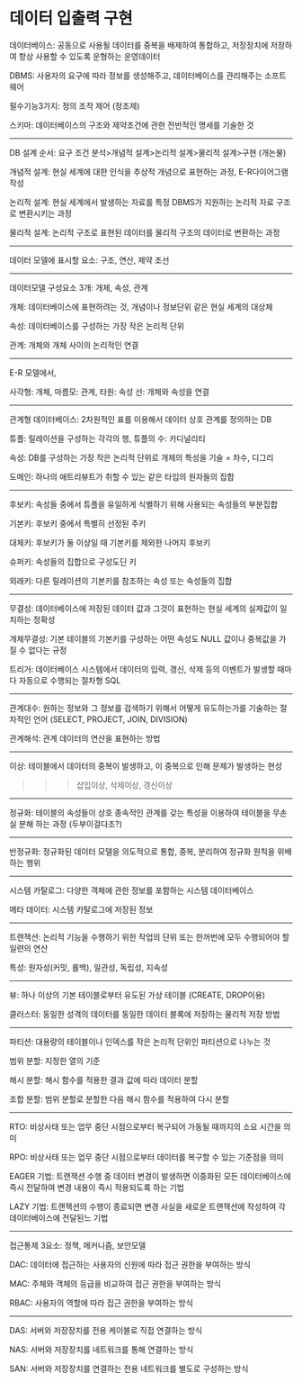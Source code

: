 # 데이터 입출력 구현

데이터베이스: 공동으로 사용될 데이터를 중복을 배제하여 통합하고, 저장장치에 저장하여 항상 사용할 수 있도록 운형하는 운영데이터

DBMS: 사용자의 요구에 따라 정보를 생성해주고, 데이터베이스를 관리해주는 소프트웨어

필수기능3가지: 정의 조작 제어 (정조제)

스키마: 데이터베이스의 구조와 제약조건에 관한 전반적인 명세를 기술한 것

-----------------------------------------------------------------------------

DB 설계 순서: 요구 조건 분석>개념적 설계>논리적 설계>물리적 설계>구현 (개논물)

개념적 설계: 현실 세계에 대한 인식을 추상적 개념으로 표현하는 과정, E-R다이어그램작성

논리적 설계: 현실 세계에서 발생하는 자료를 특정 DBMS가 지원하는 논리적 자료 구조로 변환시키는 과정

물리적 설계: 논리적 구조로 표현된 데이터를 물리적 구조의 데이터로 변환하는 과정

-----------------------------------------------------------------------------

데이터 모델에 표시할 요소: 구조, 연산, 제약 조선

-----------------------------------------------------------------------------

데이터모델 구성요소 3개: 개체, 속성, 관계

개체: 데이터베이스에 표현하려는 것, 개념이나 정보단위 같은 현실 세계의 대상체

속성: 데이터베이스를 구성하는 가장 작은 논리적 단위

관계: 개체와 개체 사이의 논리적인 연결

-----------------------------------------------------------------------------

E-R 모델에서,

사각형: 개체, 마름모: 관계, 타원: 속성 선: 개체와 속성을 연결

-----------------------------------------------------------------------------

관계형 데이터베이스: 2차원적인 표를 이용해서 데이터 상호 관계를 정의하는 DB

튜플: 릴레이션을 구성하는 각각의 행, 튜플의 수: 카디널리티

속성: DB를 구성하는 가장 작은 논리적 단위로 개체의 특성을 기술 = 차수, 디그리

도메인: 하나의 애트리뷰트가 취할 수 있는 같은 타입의 원자들의 집합

-----------------------------------------------------------------------------

후보키: 속성들 중에서 튜플을 유일하게 식별하기 위해 사용되는 속성들의 부분집합

기본키: 후보키 중에서 특별히 선정된 주키

대체키: 후보키가 둘 이상일 때 기본키를 제외한 나머지 후보키

슈퍼키: 속성들의 집합으로 구성도딘 키

외래키: 다른 릴레이션의 기본키를 참조하는 속성 또는 속성들의 집합

-----------------------------------------------------------------------------

무결성: 데이터베이스에 저장된 데이터 값과 그것이 표현하는 현실 세계의 실제값이 일치하는 정확성

개체무결성: 기본 테이블의 기본키를 구성하는 어떤 속성도 NULL 값이나 중복값을 가질 수 없다는 규정

트리거: 데이터베이스 시스템에서 데이터의 입력, 갱신, 삭제 등의 이벤트가 발생할 때마다 자동으로 수행되는 절차형 SQL

-----------------------------------------------------------------------------

관계대수: 원하는 정보와 그 정보를 검색하기 위해서 어떻게 유도하는가를 기술하는 절차적인 언어 (SELECT, PROJECT, JOIN, DIVISION)

관계해석: 관계 데이터의 연산을 표현하는 방법

-----------------------------------------------------------------------------

이상: 테이블에서 데이터의 중복이 발생하고, 이 중복으로 인해 문제가 발생하는 현성

>>>삽입이상, 삭제이상, 갱신이상

-----------------------------------------------------------------------------

정규화: 테이블의 속성들이 상호 종속적인 관계를 갖는 특성을 이용하여 테이블을 무손실 분해 하는 과정 (두부이걸다조?)

-----------------------------------------------------------------------------

반정규화: 정규화된 데이터 모델을 의도적으로 통합, 중복, 분리하여 정규화 원칙을 위배하는 행위

-----------------------------------------------------------------------------

시스템 카탈로그: 다양한 객체에 관한 정보를 포함하는 시스템 데이터베이스

메타 데이터: 시스템 카탈로그에 저장된 정보

-----------------------------------------------------------------------------

트랜잭션: 논리적 기능을 수행하기 위한 작업의 단위 또는 한꺼번에 모두 수행되어야 할 일련의 연산

특성: 원자성(커밋, 롤백), 일관성, 독립성, 지속성

-----------------------------------------------------------------------------

뷰: 하나 이상의 기본 테이블로부터 유도된 가상 테이블 (CREATE, DROP이용)

클러스터: 동일한 성격의 데이터를 동일한 데이터 블록에 저장하는 물리적 저장 방법

-----------------------------------------------------------------------------

파티션: 대용량의 테이블이나 인덱스를 작은 논리적 단위인 파티션으로 나누는 것

범위 분할: 지정한 열의 기준

해시 분할: 해시 함수를 적용한 결과 값에 따라 데이터 분할

조합 분할: 범위 분할로 분할한 다음 해시 함수를 적용하여 다시 분할

-----------------------------------------------------------------------------

RTO: 비상사태 또는 업무 중단 시점으로부터 복구되어 가동될 때까지의 소요 시간을 의미

RPO: 비상사태 또는 업무 중단 시점으로부터 데이터를 복구할 수 있는 기준점을 의미

EAGER 기법: 트랜잭션 수행 중 데이터 변경이 발생하면 이중화된 모든 데이터베이스에 즉시 전달하여 변경 내용이 즉시 적용되도록 하는 기법

LAZY 기법: 트랜잭션의 수행이 종료되면 변경 사실을 새로운 트랜잭션에 작성하여 각 데이터베이스에 전달된느 기법

-----------------------------------------------------------------------------

접근통제 3요소: 정책, 메커니즘, 보안모델

DAC: 데이터에 접근하는 사용자의 신원에 따라 접근 권한을 부여하는 방식

MAC: 주체와 객체의 등급을 비교하여 접근 권한을 부여하는 방식

RBAC: 사용자의 역할에 따라 접근 권한을 부여하는 방식

-----------------------------------------------------------------------------

DAS: 서버와 저장장치를 전용 케이블로 직접 연결하는 방식

NAS: 서버와 저장장치를 네트워크를 통해 연결하는 방식

SAN: 서버와 저장장치를 연결하는 전용 네트워크를 별도로 구성하는 방식
